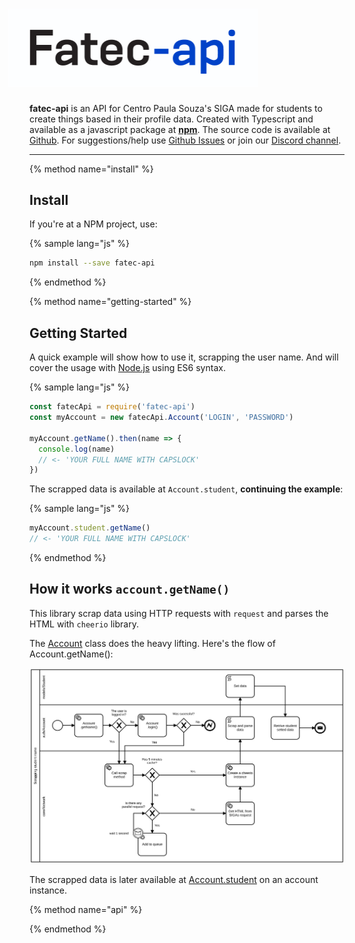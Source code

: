 <div style="width: 400px; margin-left: -34px;">
  <h1>
    <img src="/assets/logo.png" alt="Fatec API"/>
  </h1>
</div>

**fatec-api** is an API for Centro Paula Souza's SIGA made for students to create things based in their profile data. Created with Typescript and available as a javascript package at [**npm**](https://www.npmjs.com/package/fatec-api). The source code is available at [Github](https://github.com/filipemeneses/fatec-api). For suggestions/help use [Github Issues](https://github.com/filipemeneses/fatec-api/issues) or join our [Discord channel](https://discord.gg/RUv5Kxw).


---
{% method name="install" %}
## Install

If you're at a NPM project, use: 

{% sample lang="js" %}
```bash
npm install --save fatec-api
```

{% endmethod %}

{% method name="getting-started" %}

## Getting Started

A quick example will show how to use it, scrapping the user name. And will cover the usage with [Node.js](https://nodejs.org/en/) using ES6 syntax.

{% sample lang="js" %}
```js
const fatecApi = require('fatec-api')
const myAccount = new fatecApi.Account('LOGIN', 'PASSWORD')

myAccount.getName().then(name => {
  console.log(name)
  // <- 'YOUR FULL NAME WITH CAPSLOCK'
})

```

The scrapped data is available at `Account.student`, **continuing the example**: 

{% sample lang="js" %}
```js
myAccount.student.getName()
// <- 'YOUR FULL NAME WITH CAPSLOCK'
```
{% endmethod %}

## How it works `account.getName()`

This library scrap data using HTTP requests with `request` and parses the HTML with `cheerio` library.

The [Account](/methods.md) class does the heavy lifting. Here's the flow of Account.getName():


![](/assets/requests.svg)

The scrapped data is later available at [Account.student](/methods/student.md) on an account instance.


{% method name="api" %}



{% endmethod %}



